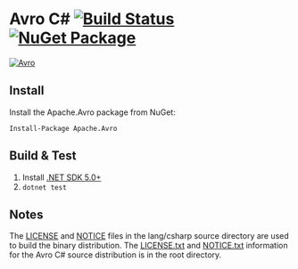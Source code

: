 # Avro C# [![Build Status](https://travis-ci.org/apache/avro.svg?branch=master)](https://travis-ci.org/apache/avro) [![NuGet Package](https://img.shields.io/nuget/v/Apache.Avro.svg)](https://www.nuget.org/packages/Apache.Avro)

 [![Avro](https://avro.apache.org/images/avro-logo.png)](http://avro.apache.org/)

 ## Install

 Install the Apache.Avro package from NuGet:

 ```
Install-Package Apache.Avro
```

## Build & Test

1. Install [.NET SDK 5.0+](https://dotnet.microsoft.com/download/dotnet-core)
2. `dotnet test`

## Notes

The [LICENSE](./LICENSE) and [NOTICE](./NOTICE) files in the lang/csharp source directory are used to build the binary distribution. The [LICENSE.txt](../../LICENSE.txt) and [NOTICE.txt](../../NOTICE.txt) information for the Avro C# source distribution is in the root directory.
